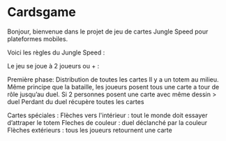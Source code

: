 # Cardsgame

Bonjour, bienvenue dans le projet de jeu de cartes Jungle Speed pour plateformes mobiles.

Voici les règles du Jungle Speed : 

Le jeu se joue à 2 joueurs ou + :


Première phase: Distribution de toutes les cartes 
Il y a un totem au milieu.
Même principe que la bataille, les joueurs posent tous une carte a tour de rôle jusqu’au duel. 
Si 2 personnes posent une carte avec même dessin > duel 
Perdant du duel récupère toutes les cartes 


Cartes spéciales : 
Flèches vers l'intérieur : tout le monde doit essayer d’attraper le totem 
Fleches de couleur : duel déclanché par la couleur 
Flèches extérieurs : tous les joueurs retournent une carte 

